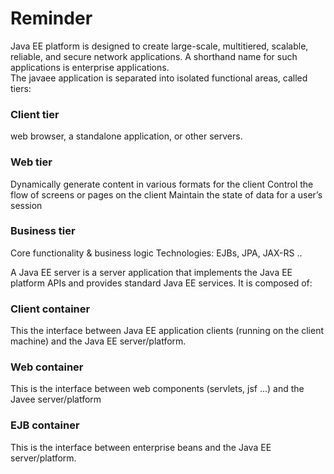 # Reminder
Java EE platform is designed to create large-scale, multitiered, scalable, reliable, and secure network applications. A shorthand name for such applications is enterprise applications.  
The javaee application is separated into isolated functional areas, called tiers:
### Client tier
web browser, a standalone application, or other servers.
### Web tier
Dynamically generate content in various formats for the client
Control the flow of screens or pages on the client
Maintain the state of data for a user’s session
### Business tier
Core functionality & business logic
Technologies: EJBs, JPA, JAX-RS ..  

A Java EE server is a server application that implements the Java EE platform APIs and provides standard Java EE services. It is composed of:
### Client container
This the interface between Java EE application clients (running on the client machine) and the Java EE server/platform.
### Web container
This is the interface between web components (servlets, jsf ...) and the Javee server/platform
### EJB container
This is the interface between enterprise beans and the Java EE server/platform.

